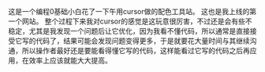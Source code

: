 这是一个编程0基础小白花了一下午用cursor做的配色工具站。
这也是我上线的第一个网站。
整个过程下来我对cursor的感觉是这玩意很厉害，不过还是会有些不稳定，尤其是我发现一个问题后让它优化，因为我看不懂代码，所以通常是直接接受它写的代码了，结果可能会发现问题变得更多，于是就要花大量时间与其继续沟通，所以操作者最好还是要能看得懂它写的代码，这样能看过它写的代码之后再应用，在效率上应该就能大大提高。